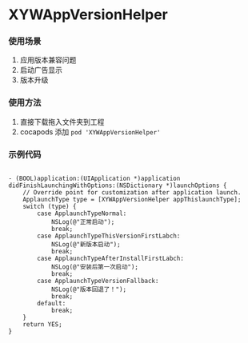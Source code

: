 # XYWAppVersionHelper

### 使用场景
1. 应用版本兼容问题
2. 启动广告显示
3. 版本升级

### 使用方法
1. 直接下载拖入文件夹到工程
2. cocapods 添加  <code>pod 'XYWAppVersionHelper'</code>

### 示例代码
<pre><code>
- (BOOL)application:(UIApplication *)application didFinishLaunchingWithOptions:(NSDictionary *)launchOptions {
    // Override point for customization after application launch.
    ApplaunchType type = [XYWAppVersionHelper appThislaunchType];
    switch (type) {
        case ApplaunchTypeNormal:
            NSLog(@"正常启动");
            break;
        case ApplaunchTypeThisVersionFirstLabch:
            NSLog(@"新版本启动");
            break;
        case ApplaunchTypeAfterInstallFirstLabch:
            NSLog(@"安装后第一次启动");
            break;
        case ApplaunchTypeVersionFallback:
            NSLog(@"版本回退了！");
            break;
        default:
            break;
    }
    return YES;
}
</code></pre>
